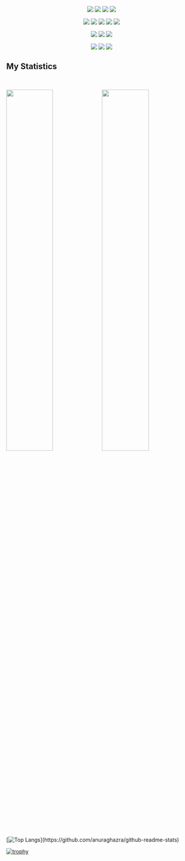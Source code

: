 

<p>
<div align="center">
  <img src="https://img.shields.io/badge/-Node.js-aeff9c?style=for-the-badge&logo=node.js&logoColor=66fc44&labelColor=282828">
  <img src="https://img.shields.io/badge/-expressjs-aeff9c?style=for-the-badge&logo=express&logoColor=aeff9c&labelColor=282828">
  <img src="https://img.shields.io/badge/-Nestjs-cc0836?style=for-the-badge&logo=nestjs&logoColor=cc0836&labelColor=282828">
  <img src="https://img.shields.io/badge/-socket.io-aeff9c?style=for-the-badge&logo=socket.io&logoColor=aeff9c&labelColor=282828">
</div>
</p>
<p>
<div align="center">
  <img src="https://img.shields.io/badge/-javascript-EAD41C?style=for-the-badge&logo=javascript&logoColor=EAD41C&labelColor=282828">
  <img src="https://img.shields.io/badge/-typescript-0074C2?style=for-the-badge&logo=typescript&logoColor=0074C2&labelColor=282828">
  <img src="https://img.shields.io/badge/-Reactjs-5ED3F3?style=for-the-badge&logo=react&logoColor=5ED3F3&labelColor=282828">
  <img src="https://img.shields.io/badge/-HTML-D84924?style=for-the-badge&logo=html5&logoColor=D84924&labelColor=282828">
  <img src="https://img.shields.io/badge/-CSS-2449D8?style=for-the-badge&logo=css3&logoColor=2449D8&labelColor=282828">
</div>
</p>
<p>
<div align="center">
  <img src="https://img.shields.io/badge/-Mongodb-aeff9c?style=for-the-badge&logo=mongodb&logoColor=66fc44&labelColor=282828">
  <img src="https://img.shields.io/badge/-Postgresql-31648C?style=for-the-badge&logo=postgresql&logoColor=31648C&labelColor=282828">
  <img src="https://img.shields.io/badge/-redis-9D1C0F?style=for-the-badge&logo=redis&logoColor=9D1C0F&labelColor=282828">
</div>
</p>
<p>
<div align="center">
  <img src="https://img.shields.io/badge/-git-E44C30?style=for-the-badge&logo=git&logoColor=E44C30&labelColor=282828">
  <img src="https://img.shields.io/badge/-Postman-F26734?style=for-the-badge&logo=postman&logoColor=F26734&labelColor=282828">
  <img src="https://img.shields.io/badge/-swagger-679200?style=for-the-badge&logo=swagger&logoColor=679200&labelColor=282828">
</div>
</p>

## My Statistics

<br/>
<p align="left">
  <img width="49.5%" src="https://github-readme-stats.vercel.app/api?username=alikhodaverdi&show_icons=true&theme=gruvbox&hide_border=true" />
    <img width="49.5%" src="https://github-readme-streak-stats.herokuapp.com/?user=alikhodaverdi&theme=gruvbox&hide_border=true" />
</p>
<br>

[![Top Langs](https://github-readme-stats.vercel.app/api/top-langs/?username=alikhodaverdi&layout=compact&show_icons=true&theme=gruvbox&hide_border=true")](https://github.com/anuraghazra/github-readme-stats)




[![trophy](https://github-profile-trophy.vercel.app/?username=alikhodaverdi)](https://github.com/ryo-ma/github-profile-trophy)
